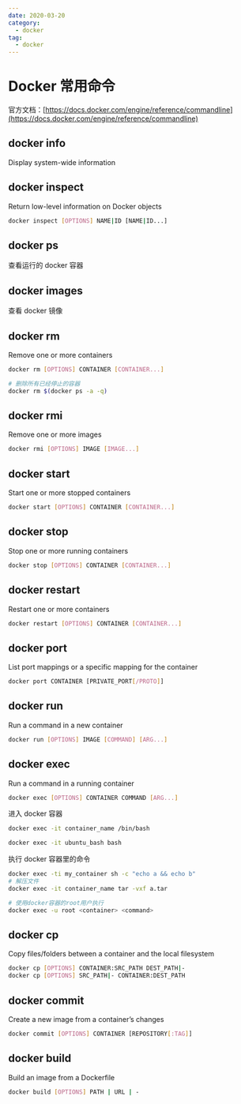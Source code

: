 ```yaml
---
date: 2020-03-20
category:
  - docker
tag:
  - docker
---
```


# Docker 常用命令

官方文档：[https://docs.docker.com/engine/reference/commandline](https://docs.docker.com/engine/reference/commandline)

## docker info

Display system-wide information

## docker inspect

Return low-level information on Docker objects

```bash
docker inspect [OPTIONS] NAME|ID [NAME|ID...]
```

## docker ps

查看运行的 docker 容器

## docker images

查看 docker 镜像

## docker rm

Remove one or more containers

```bash
docker rm [OPTIONS] CONTAINER [CONTAINER...]
```

```bash
# 删除所有已经停止的容器
docker rm $(docker ps -a -q)
```

## docker rmi

Remove one or more images

```bash
docker rmi [OPTIONS] IMAGE [IMAGE...]
```

## docker start

Start one or more stopped containers

```bash
docker start [OPTIONS] CONTAINER [CONTAINER...]
```

## docker stop

Stop one or more running containers

```bash
docker stop [OPTIONS] CONTAINER [CONTAINER...]
```

## docker restart

Restart one or more containers

```bash
docker restart [OPTIONS] CONTAINER [CONTAINER...]
```

## docker port

List port mappings or a specific mapping for the container

```bash
docker port CONTAINER [PRIVATE_PORT[/PROTO]]
```

## docker run

Run a command in a new container

```bash
docker run [OPTIONS] IMAGE [COMMAND] [ARG...]
```

## docker exec

Run a command in a running container

```bash
docker exec [OPTIONS] CONTAINER COMMAND [ARG...]
```

进入 docker 容器

```bash
docker exec -it container_name /bin/bash

docker exec -it ubuntu_bash bash
```

执行 docker 容器里的命令

```bash
docker exec -ti my_container sh -c "echo a && echo b"
# 解压文件
docker exec -it container_name tar -vxf a.tar

# 使用docker容器的root用户执行
docker exec -u root <container> <command>
```

## docker cp

Copy files/folders between a container and the local filesystem

```bash
docker cp [OPTIONS] CONTAINER:SRC_PATH DEST_PATH|-
docker cp [OPTIONS] SRC_PATH|- CONTAINER:DEST_PATH
```

## docker commit

Create a new image from a container’s changes

```bash
docker commit [OPTIONS] CONTAINER [REPOSITORY[:TAG]]
```

## docker build

Build an image from a Dockerfile

```bash
docker build [OPTIONS] PATH | URL | -
```

